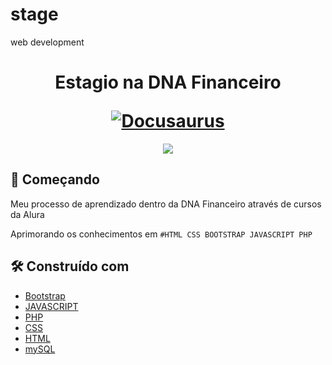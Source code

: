 # stage
 web development 
 <h1 align="center">
  <p align="center">Estagio na DNA Financeiro</p>
  <a href="https://dnafinanceiro.com/"><img src="https://dnafinanceiro.com/img/dnafinanceiro-logo.svg" alt="Docusaurus"></a>
</h1>

 <p align="center">
<img src="https://img.shields.io/github/stars/Mvrix/stage?style=plastic"/>
</p>

## 🚀 Começando

Meu processo de aprendizado dentro da DNA Financeiro através de cursos da Alura

Aprimorando os conhecimentos em `#HTML CSS BOOTSTRAP JAVASCRIPT PHP` 

## 🛠️ Construído com


* [Bootstrap](https://getbootstrap.com/)
* [JAVASCRIPT](https://developer.mozilla.org/en-US/docs/Web/JavaScript) 
* [PHP](https://www.php.net/)
* [CSS](https://www.w3.org/Style/CSS/Overview.en.html)
* [HTML](https://html5.org/)
* [mySQL](https://www.mysql.com/)
